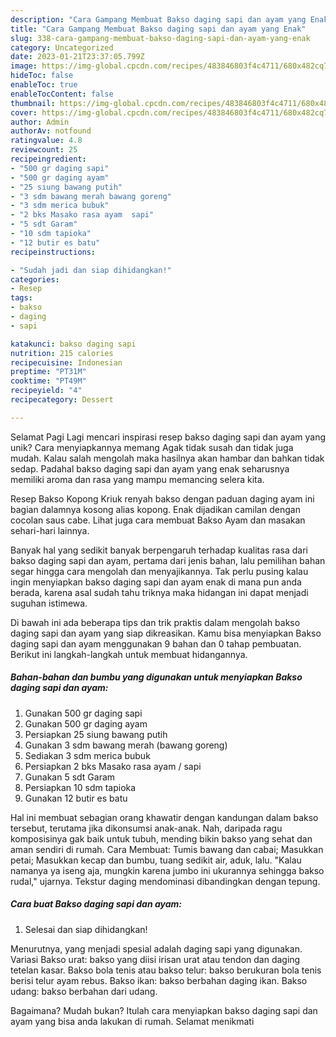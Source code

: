 ```yaml
---
description: "Cara Gampang Membuat Bakso daging sapi dan ayam yang Enak"
title: "Cara Gampang Membuat Bakso daging sapi dan ayam yang Enak"
slug: 338-cara-gampang-membuat-bakso-daging-sapi-dan-ayam-yang-enak
category: Uncategorized
date: 2023-01-21T23:37:05.799Z
image: https://img-global.cpcdn.com/recipes/483846803f4c4711/680x482cq70/bakso-daging-sapi-dan-ayam-foto-resep-utama.jpg
hideToc: false
enableToc: true
enableTocContent: false
thumbnail: https://img-global.cpcdn.com/recipes/483846803f4c4711/680x482cq70/bakso-daging-sapi-dan-ayam-foto-resep-utama.jpg
cover: https://img-global.cpcdn.com/recipes/483846803f4c4711/680x482cq70/bakso-daging-sapi-dan-ayam-foto-resep-utama.jpg
author: Admin
authorAv: notfound
ratingvalue: 4.8
reviewcount: 25
recipeingredient:
- "500 gr daging sapi"
- "500 gr daging ayam"
- "25 siung bawang putih"
- "3 sdm bawang merah bawang goreng"
- "3 sdm merica bubuk"
- "2 bks Masako rasa ayam  sapi"
- "5 sdt Garam"
- "10 sdm tapioka"
- "12 butir es batu"
recipeinstructions:

- "Sudah jadi dan siap dihidangkan!"
categories:
- Resep
tags:
- bakso
- daging
- sapi

katakunci: bakso daging sapi 
nutrition: 215 calories
recipecuisine: Indonesian
preptime: "PT31M"
cooktime: "PT49M"
recipeyield: "4"
recipecategory: Dessert

---
```



Selamat Pagi Lagi mencari inspirasi resep bakso daging sapi dan ayam yang unik? Cara menyiapkannya memang Agak tidak susah dan tidak juga mudah. Kalau salah mengolah maka hasilnya akan hambar dan bahkan tidak sedap. Padahal bakso daging sapi dan ayam yang enak seharusnya memiliki aroma dan rasa yang mampu memancing selera kita.


Resep Bakso Kopong Kriuk renyah bakso dengan paduan daging ayam ini bagian dalamnya kosong alias kopong. Enak dijadikan camilan dengan cocolan saus cabe. Lihat juga cara membuat Bakso Ayam dan masakan sehari-hari lainnya.

Banyak hal yang sedikit banyak berpengaruh terhadap kualitas rasa dari bakso daging sapi dan ayam, pertama dari jenis bahan, lalu pemilihan bahan segar hingga cara mengolah dan menyajikannya. Tak perlu pusing kalau ingin menyiapkan bakso daging sapi dan ayam enak di mana pun anda berada, karena asal sudah tahu triknya maka hidangan ini dapat menjadi suguhan istimewa.


Di bawah ini ada beberapa tips dan trik praktis dalam mengolah bakso daging sapi dan ayam yang siap dikreasikan. Kamu bisa menyiapkan Bakso daging sapi dan ayam menggunakan 9 bahan dan 0 tahap pembuatan. Berikut ini langkah-langkah untuk membuat hidangannya.

<!--inarticleads1-->

##### Bahan-bahan dan bumbu yang digunakan untuk menyiapkan Bakso daging sapi dan ayam:

1. Gunakan 500 gr daging sapi
1. Gunakan 500 gr daging ayam
1. Persiapkan 25 siung bawang putih
1. Gunakan 3 sdm bawang merah (bawang goreng)
1. Sediakan 3 sdm merica bubuk
1. Persiapkan 2 bks Masako rasa ayam / sapi
1. Gunakan 5 sdt Garam
1. Persiapkan 10 sdm tapioka
1. Gunakan 12 butir es batu


Hal ini membuat sebagian orang khawatir dengan kandungan dalam bakso tersebut, terutama jika dikonsumsi anak-anak. Nah, daripada ragu komposisinya gak baik untuk tubuh, mending bikin bakso yang sehat dan aman sendiri di rumah. Cara Membuat: Tumis bawang dan cabai; Masukkan petai; Masukkan kecap dan bumbu, tuang sedikit air, aduk, lalu. &#34;Kalau namanya ya iseng aja, mungkin karena jumbo ini ukurannya sehingga bakso rudal,&#34; ujarnya. Tekstur daging mendominasi dibandingkan dengan tepung. 

<!--inarticleads2-->

##### Cara buat Bakso daging sapi dan ayam:


1. Selesai dan siap dihidangkan!

Menurutnya, yang menjadi spesial adalah daging sapi yang digunakan. Variasi Bakso urat: bakso yang diisi irisan urat atau tendon dan daging tetelan kasar. Bakso bola tenis atau bakso telur: bakso berukuran bola tenis berisi telur ayam rebus. Bakso ikan: bakso berbahan daging ikan. Bakso udang: bakso berbahan dari udang. 

Bagaimana? Mudah bukan? Itulah cara menyiapkan bakso daging sapi dan ayam yang bisa anda lakukan di rumah. Selamat menikmati
